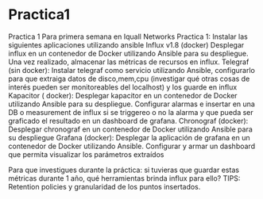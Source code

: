 # Practica1
Practica 1 Para primera semana en Iquall Networks
Practica 1:
Instalar las siguientes aplicaciones utilizando ansible
Influx v1.8 (docker)
Desplegar influx en un contenedor de Docker utilizando Ansible para su despliegue. Una vez realizado, almacenar las métricas de recursos en influx.
Telegraf (sin docker): 
Instalar telegraf como servicio utilizando Ansible, configurarlo para que extraiga datos de disco,mem,cpu (investigar qué otras cosas de interés pueden ser monitoreables del localhost) y los guarde en influx
Kapacitor ( docker):
Desplegar kapacitor en un contenedor de Docker utilizando Ansible para su despliegue. 
Configurar alarmas e insertar en una DB o measurement de influx si se triggereo o no la alarma y que pueda ser graficado el resultado en un dashboard de grafana.
Chronograf (docker):
Desplegar chronograf en un contenedor de Docker utilizando Ansible para su despliegue
Grafana (docker): 
Desplegar la aplicación de grafana en un contenedor de Docker utilizando Ansible. 
Configurar y armar un  dashboard que permita visualizar los parámetros extraídos

Para que investigues durante la práctica: si tuvieras que guardar estas métricas durante 1 año, qué herramientas brinda influx para ello? 
TIPS: Retention policies y granularidad de los puntos insertados.


